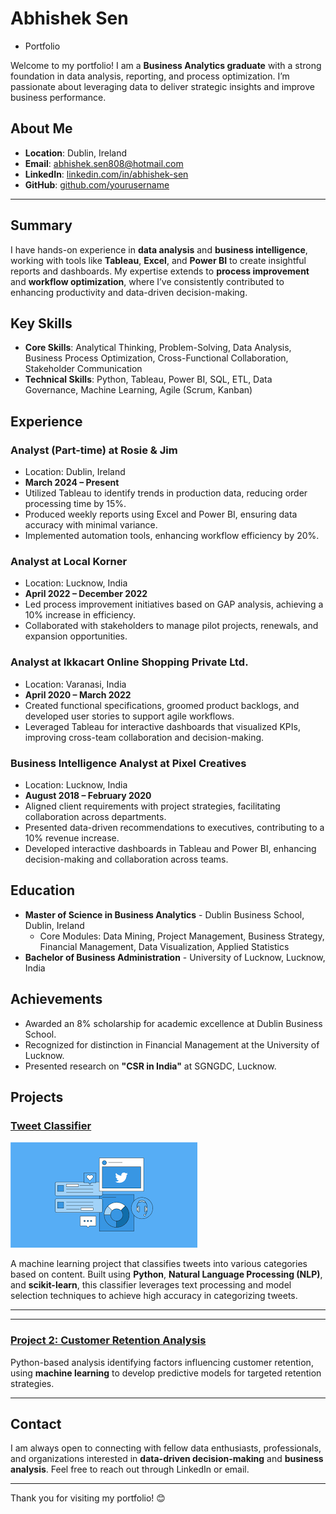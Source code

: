 # Abhishek Sen 
- Portfolio

Welcome to my portfolio! I am a **Business Analytics graduate** with a strong foundation in data analysis, reporting, and process optimization. I’m passionate about leveraging data to deliver strategic insights and improve business performance.

## About Me

- **Location**: Dublin, Ireland
- **Email**: [abhishek.sen808@hotmail.com](mailto:abhishek.sen808@hotmail.com)
- **LinkedIn**: [linkedin.com/in/abhishek-sen](https://www.linkedin.com/in/abhishek.sen808)
- **GitHub**: [github.com/yourusername](https://github.com/whysomebody1)


---

## Summary

I have hands-on experience in **data analysis** and **business intelligence**, working with tools like **Tableau**, **Excel**, and **Power BI** to create insightful reports and dashboards. My expertise extends to **process improvement** and **workflow optimization**, where I’ve consistently contributed to enhancing productivity and data-driven decision-making.

## Key Skills

- **Core Skills**: Analytical Thinking, Problem-Solving, Data Analysis, Business Process Optimization, Cross-Functional Collaboration, Stakeholder Communication
- **Technical Skills**: Python, Tableau, Power BI, SQL, ETL, Data Governance, Machine Learning, Agile (Scrum, Kanban)

## Experience

### Analyst (Part-time) at Rosie & Jim
- Location: Dublin, Ireland
- **March 2024 – Present**
- Utilized Tableau to identify trends in production data, reducing order processing time by 15%.
- Produced weekly reports using Excel and Power BI, ensuring data accuracy with minimal variance.
- Implemented automation tools, enhancing workflow efficiency by 20%.

### Analyst at Local Korner
- Location: Lucknow, India
- **April 2022 – December 2022**
- Led process improvement initiatives based on GAP analysis, achieving a 10% increase in efficiency.
- Collaborated with stakeholders to manage pilot projects, renewals, and expansion opportunities.

### Analyst at Ikkacart Online Shopping Private Ltd.
- Location: Varanasi, India
- **April 2020 – March 2022**
- Created functional specifications, groomed product backlogs, and developed user stories to support agile workflows.
- Leveraged Tableau for interactive dashboards that visualized KPIs, improving cross-team collaboration and decision-making.

### Business Intelligence Analyst at Pixel Creatives
- Location: Lucknow, India
- **August 2018 – February 2020**
- Aligned client requirements with project strategies, facilitating collaboration across departments.
- Presented data-driven recommendations to executives, contributing to a 10% revenue increase.
- Developed interactive dashboards in Tableau and Power BI, enhancing decision-making and collaboration across teams.

## Education

- **Master of Science in Business Analytics** - Dublin Business School, Dublin, Ireland
  - Core Modules: Data Mining, Project Management, Business Strategy, Financial Management, Data Visualization, Applied Statistics
- **Bachelor of Business Administration** - University of Lucknow, Lucknow, India

## Achievements

- Awarded an 8% scholarship for academic excellence at Dublin Business School.
- Recognized for distinction in Financial Management at the University of Lucknow.
- Presented research on **"CSR in India"** at SGNGDC, Lucknow.


## Projects

### [Tweet Classifier](https://github.com/whysomebody1/Abhishek_sen.github.io/tree/main/Tweet%20Classifier)
[![Tweet Classifier](https://github.com/whysomebody1/Abhishek_sen.github.io/blob/main/Tweet%20Classifier/images.png?raw=true)](https://github.com/whysomebody1/Abhishek_sen.github.io/tree/main/Tweet%20Classifier)

A machine learning project that classifies tweets into various categories based on content. Built using **Python**, **Natural Language Processing (NLP)**, and **scikit-learn**, this classifier leverages text processing and model selection techniques to achieve high accuracy in categorizing tweets.

---


---

### [Project 2: Customer Retention Analysis](https://github.com/yourusername/customer-retention-analysis)
Python-based analysis identifying factors influencing customer retention, using **machine learning** to develop predictive models for targeted retention strategies.

---

## Contact

I am always open to connecting with fellow data enthusiasts, professionals, and organizations interested in **data-driven decision-making** and **business analysis**. Feel free to reach out through LinkedIn or email.

---

Thank you for visiting my portfolio! 😊
